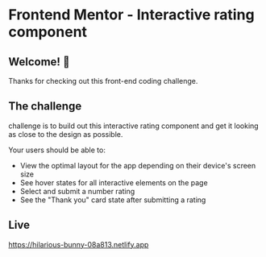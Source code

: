 # Frontend Mentor - Interactive rating component


## Welcome! 👋

Thanks for checking out this front-end coding challenge.



## The challenge

 challenge is to build out this interactive rating component and get it looking as close to the design as possible.


Your users should be able to:

- View the optimal layout for the app depending on their device's screen size
- See hover states for all interactive elements on the page
- Select and submit a number rating
- See the "Thank you" card state after submitting a rating

## Live
https://hilarious-bunny-08a813.netlify.app
